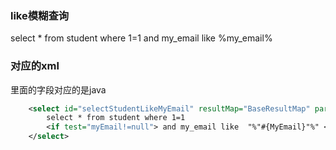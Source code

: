 
### like模糊查询

select * from student where 1=1 and my_email like %my_email%

### 对应的xml

<if>里面的字段对应的是java

```xml
    <select id="selectStudentLikeMyEmail" resultMap="BaseResultMap" parameterType="string">
        select * from student where 1=1
        <if test="myEmail!=null"> and my_email like  "%"#{MyEmail}"%" </if>
    </select>
```
